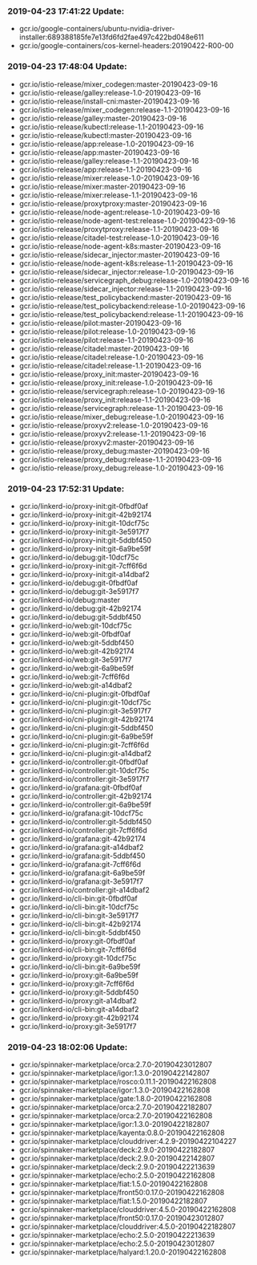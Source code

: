 ### 2019-04-23 17:41:22 Update:

- gcr.io/google-containers/ubuntu-nvidia-driver-installer:689388185fe7e13fd6fd2fae497c422bd048e611
- gcr.io/google-containers/cos-kernel-headers:20190422-R00-00
### 2019-04-23 17:48:04 Update:

- gcr.io/istio-release/mixer_codegen:master-20190423-09-16
- gcr.io/istio-release/galley:release-1.0-20190423-09-16
- gcr.io/istio-release/install-cni:master-20190423-09-16
- gcr.io/istio-release/mixer_codegen:release-1.1-20190423-09-16
- gcr.io/istio-release/galley:master-20190423-09-16
- gcr.io/istio-release/kubectl:release-1.1-20190423-09-16
- gcr.io/istio-release/kubectl:master-20190423-09-16
- gcr.io/istio-release/app:release-1.0-20190423-09-16
- gcr.io/istio-release/app:master-20190423-09-16
- gcr.io/istio-release/galley:release-1.1-20190423-09-16
- gcr.io/istio-release/app:release-1.1-20190423-09-16
- gcr.io/istio-release/mixer:release-1.0-20190423-09-16
- gcr.io/istio-release/mixer:master-20190423-09-16
- gcr.io/istio-release/mixer:release-1.1-20190423-09-16
- gcr.io/istio-release/proxytproxy:master-20190423-09-16
- gcr.io/istio-release/node-agent:release-1.0-20190423-09-16
- gcr.io/istio-release/node-agent-test:release-1.0-20190423-09-16
- gcr.io/istio-release/proxytproxy:release-1.1-20190423-09-16
- gcr.io/istio-release/citadel-test:release-1.0-20190423-09-16
- gcr.io/istio-release/node-agent-k8s:master-20190423-09-16
- gcr.io/istio-release/sidecar_injector:master-20190423-09-16
- gcr.io/istio-release/node-agent-k8s:release-1.1-20190423-09-16
- gcr.io/istio-release/sidecar_injector:release-1.0-20190423-09-16
- gcr.io/istio-release/servicegraph_debug:release-1.0-20190423-09-16
- gcr.io/istio-release/sidecar_injector:release-1.1-20190423-09-16
- gcr.io/istio-release/test_policybackend:master-20190423-09-16
- gcr.io/istio-release/test_policybackend:release-1.0-20190423-09-16
- gcr.io/istio-release/test_policybackend:release-1.1-20190423-09-16
- gcr.io/istio-release/pilot:master-20190423-09-16
- gcr.io/istio-release/pilot:release-1.0-20190423-09-16
- gcr.io/istio-release/pilot:release-1.1-20190423-09-16
- gcr.io/istio-release/citadel:master-20190423-09-16
- gcr.io/istio-release/citadel:release-1.0-20190423-09-16
- gcr.io/istio-release/citadel:release-1.1-20190423-09-16
- gcr.io/istio-release/proxy_init:master-20190423-09-16
- gcr.io/istio-release/proxy_init:release-1.0-20190423-09-16
- gcr.io/istio-release/servicegraph:release-1.0-20190423-09-16
- gcr.io/istio-release/proxy_init:release-1.1-20190423-09-16
- gcr.io/istio-release/servicegraph:release-1.1-20190423-09-16
- gcr.io/istio-release/mixer_debug:release-1.0-20190423-09-16
- gcr.io/istio-release/proxyv2:release-1.0-20190423-09-16
- gcr.io/istio-release/proxyv2:release-1.1-20190423-09-16
- gcr.io/istio-release/proxyv2:master-20190423-09-16
- gcr.io/istio-release/proxy_debug:master-20190423-09-16
- gcr.io/istio-release/proxy_debug:release-1.1-20190423-09-16
- gcr.io/istio-release/proxy_debug:release-1.0-20190423-09-16
### 2019-04-23 17:52:31 Update:

- gcr.io/linkerd-io/proxy-init:git-0fbdf0af
- gcr.io/linkerd-io/proxy-init:git-42b92174
- gcr.io/linkerd-io/proxy-init:git-10dcf75c
- gcr.io/linkerd-io/proxy-init:git-3e5917f7
- gcr.io/linkerd-io/proxy-init:git-5ddbf450
- gcr.io/linkerd-io/proxy-init:git-6a9be59f
- gcr.io/linkerd-io/debug:git-10dcf75c
- gcr.io/linkerd-io/proxy-init:git-7cff6f6d
- gcr.io/linkerd-io/proxy-init:git-a14dbaf2
- gcr.io/linkerd-io/debug:git-0fbdf0af
- gcr.io/linkerd-io/debug:git-3e5917f7
- gcr.io/linkerd-io/debug:master
- gcr.io/linkerd-io/debug:git-42b92174
- gcr.io/linkerd-io/debug:git-5ddbf450
- gcr.io/linkerd-io/web:git-10dcf75c
- gcr.io/linkerd-io/web:git-0fbdf0af
- gcr.io/linkerd-io/web:git-5ddbf450
- gcr.io/linkerd-io/web:git-42b92174
- gcr.io/linkerd-io/web:git-3e5917f7
- gcr.io/linkerd-io/web:git-6a9be59f
- gcr.io/linkerd-io/web:git-7cff6f6d
- gcr.io/linkerd-io/web:git-a14dbaf2
- gcr.io/linkerd-io/cni-plugin:git-0fbdf0af
- gcr.io/linkerd-io/cni-plugin:git-10dcf75c
- gcr.io/linkerd-io/cni-plugin:git-3e5917f7
- gcr.io/linkerd-io/cni-plugin:git-42b92174
- gcr.io/linkerd-io/cni-plugin:git-5ddbf450
- gcr.io/linkerd-io/cni-plugin:git-6a9be59f
- gcr.io/linkerd-io/cni-plugin:git-7cff6f6d
- gcr.io/linkerd-io/cni-plugin:git-a14dbaf2
- gcr.io/linkerd-io/controller:git-0fbdf0af
- gcr.io/linkerd-io/controller:git-10dcf75c
- gcr.io/linkerd-io/controller:git-3e5917f7
- gcr.io/linkerd-io/grafana:git-0fbdf0af
- gcr.io/linkerd-io/controller:git-42b92174
- gcr.io/linkerd-io/controller:git-6a9be59f
- gcr.io/linkerd-io/grafana:git-10dcf75c
- gcr.io/linkerd-io/controller:git-5ddbf450
- gcr.io/linkerd-io/controller:git-7cff6f6d
- gcr.io/linkerd-io/grafana:git-42b92174
- gcr.io/linkerd-io/grafana:git-a14dbaf2
- gcr.io/linkerd-io/grafana:git-5ddbf450
- gcr.io/linkerd-io/grafana:git-7cff6f6d
- gcr.io/linkerd-io/grafana:git-6a9be59f
- gcr.io/linkerd-io/grafana:git-3e5917f7
- gcr.io/linkerd-io/controller:git-a14dbaf2
- gcr.io/linkerd-io/cli-bin:git-0fbdf0af
- gcr.io/linkerd-io/cli-bin:git-10dcf75c
- gcr.io/linkerd-io/cli-bin:git-3e5917f7
- gcr.io/linkerd-io/cli-bin:git-42b92174
- gcr.io/linkerd-io/cli-bin:git-5ddbf450
- gcr.io/linkerd-io/proxy:git-0fbdf0af
- gcr.io/linkerd-io/cli-bin:git-7cff6f6d
- gcr.io/linkerd-io/proxy:git-10dcf75c
- gcr.io/linkerd-io/cli-bin:git-6a9be59f
- gcr.io/linkerd-io/proxy:git-6a9be59f
- gcr.io/linkerd-io/proxy:git-7cff6f6d
- gcr.io/linkerd-io/proxy:git-5ddbf450
- gcr.io/linkerd-io/proxy:git-a14dbaf2
- gcr.io/linkerd-io/cli-bin:git-a14dbaf2
- gcr.io/linkerd-io/proxy:git-42b92174
- gcr.io/linkerd-io/proxy:git-3e5917f7
### 2019-04-23 18:02:06 Update:

- gcr.io/spinnaker-marketplace/orca:2.7.0-20190423012807
- gcr.io/spinnaker-marketplace/igor:1.3.0-20190422142807
- gcr.io/spinnaker-marketplace/rosco:0.11.1-20190422162808
- gcr.io/spinnaker-marketplace/igor:1.3.0-20190422162808
- gcr.io/spinnaker-marketplace/gate:1.8.0-20190422162808
- gcr.io/spinnaker-marketplace/orca:2.7.0-20190422182807
- gcr.io/spinnaker-marketplace/orca:2.7.0-20190422162808
- gcr.io/spinnaker-marketplace/igor:1.3.0-20190422182807
- gcr.io/spinnaker-marketplace/kayenta:0.8.0-20190422162808
- gcr.io/spinnaker-marketplace/clouddriver:4.2.9-20190422104227
- gcr.io/spinnaker-marketplace/deck:2.9.0-20190422182807
- gcr.io/spinnaker-marketplace/deck:2.9.0-20190422142807
- gcr.io/spinnaker-marketplace/deck:2.9.0-20190422213639
- gcr.io/spinnaker-marketplace/echo:2.5.0-20190422162808
- gcr.io/spinnaker-marketplace/fiat:1.5.0-20190422162808
- gcr.io/spinnaker-marketplace/front50:0.17.0-20190422162808
- gcr.io/spinnaker-marketplace/fiat:1.5.0-20190422182807
- gcr.io/spinnaker-marketplace/clouddriver:4.5.0-20190422162808
- gcr.io/spinnaker-marketplace/front50:0.17.0-20190423012807
- gcr.io/spinnaker-marketplace/clouddriver:4.5.0-20190422182807
- gcr.io/spinnaker-marketplace/echo:2.5.0-20190422213639
- gcr.io/spinnaker-marketplace/echo:2.5.0-20190423012807
- gcr.io/spinnaker-marketplace/halyard:1.20.0-20190422162808

